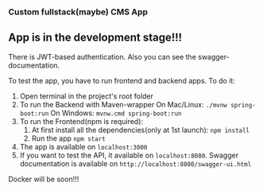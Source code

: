 ### Custom fullstack(maybe) CMS App

## App is in the development stage!!!

There is JWT-based authentication. Also you can see the swagger-documentation.

To test the app, you have to run frontend and backend apps. To do it:
1. Open terminal in the project's root folder
2. To run the Backend with Maven-wrapper
    On Mac/Linux:
    ```./mvnw spring-boot:run```
    On Windows:
    ```mvnw.cmd spring-boot:run```
3. To run the Frontend(npm is required):
    1. At first install all the dependencies(only at 1st launch):
        ```npm install```
    2. Run the app
        ```npm start```
4. The app is available on ```localhost:3000```
5. If you want to test the API, it available on ```localhost:8080```.
Swagger documentation is available on ```http://localhost:8080/swagger-ui.html```


Docker will be soon!!!